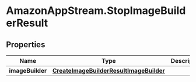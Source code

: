 # AmazonAppStream.StopImageBuilderResult

## Properties

Name | Type | Description | Notes
------------ | ------------- | ------------- | -------------
**imageBuilder** | [**CreateImageBuilderResultImageBuilder**](CreateImageBuilderResultImageBuilder.md) |  | [optional] 


